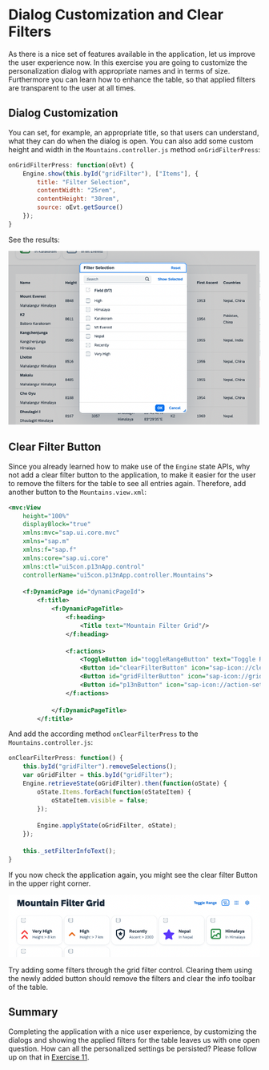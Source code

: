 # Dialog Customization and Clear Filters
As there is a nice set of features available in the application, let us improve the user experience now. In this exercise you are going to customize the personalization dialog with appropriate names and in terms of size. Furthermore you can learn how to enhance the table, so that applied filters are transparent to the user at all times.

## Dialog Customization
You can set, for example, an appropriate title, so that users can understand, what they can do when the dialog is open. You can also add some custom height and width in the `Mountains.controller.js` method `onGridFilterPress`:

````js
onGridFilterPress: function(oEvt) {
    Engine.show(this.byId("gridFilter"), ["Items"], {
        title: "Filter Selection",
        contentWidth: "25rem",
        contentHeight: "30rem",
        source: oEvt.getSource()
    });
}
````

See the results:

![Customized Filter Dialog](screenshots/ex10_1.png)

## Clear Filter Button
Since you already learned how to make use of the `Engine` state APIs, why not add a clear filter button to the application, to make it easier for the user to remove the filters for the table to see all entries again.
Therefore, add another button to the `Mountains.view.xml`:

````xml
<mvc:View
    height="100%"
    displayBlock="true"
    xmlns:mvc="sap.ui.core.mvc"
    xmlns="sap.m"
    xmlns:f="sap.f"
    xmlns:core="sap.ui.core"
    xmlns:ctl="ui5con.p13nApp.control"
    controllerName="ui5con.p13nApp.controller.Mountains">

	<f:DynamicPage id="dynamicPageId">
		<f:title>
			<f:DynamicPageTitle>
				<f:heading>
					<Title text="Mountain Filter Grid"/>
				</f:heading>

				<f:actions>
                    <ToggleButton id="toggleRangeButton" text="Toggle Range" press=".onToggleRange" type="Transparent"/>
                    <Button id="clearFilterButton" icon="sap-icon://clear-filter" type="Transparent" press=".onClearFilterPress"/>
                    <Button id="gridFilterButton" icon="sap-icon://grid" type="Transparent" press=".onGridFilterPress"/>
                    <Button id="p13nButton" icon="sap-icon://action-settings" type="Transparent" press=".onP13nPress"/>
                </f:actions>

			</f:DynamicPageTitle>
		</f:title>
````

And add the according method `onClearFilterPress` to the `Mountains.controller.js`:

````js
onClearFilterPress: function() {
    this.byId("gridFilter").removeSelections();
    var oGridFilter = this.byId("gridFilter");
    Engine.retrieveState(oGridFilter).then(function(oState) {
        oState.Items.forEach(function(oStateItem) {
            oStateItem.visible = false;
        });

        Engine.applyState(oGridFilter, oState);
    });

    this._setFilterInfoText();
}
````

If you now check the application again, you might see the clear filter Button in the upper right corner. 

![Clear Filter Button](screenshots/ex10_2.png)

Try adding some filters through the grid filter control. Clearing them using the newly added button should remove the filters and clear the info toolbar of the table.
## Summary
Completing the application with a nice user experience, by customizing the dialogs and showing the applied filters for the table leaves us with one open question. How can all the personalized settings be persisted? Please follow up on that in [Exercise 11](../ex11/).